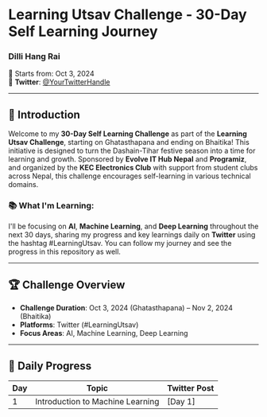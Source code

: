 # Learning Utsav Challenge - 30-Day Self Learning Journey

### Dilli Hang Rai  
📅 Starts from: Oct 3, 2024  
🔗 **Twitter**: [@YourTwitterHandle](https://twitter.com/YourTwitterHandle)

---

## 🚀 Introduction

Welcome to my **30-Day Self Learning Challenge** as part of the **Learning Utsav Challenge**, starting on Ghatasthapana and ending on Bhaitika! This initiative is designed to turn the Dashain-Tihar festive season into a time for learning and growth. Sponsored by **Evolve IT Hub Nepal** and **Programiz**, and organized by the **KEC Electronics Club** with support from student clubs across Nepal, this challenge encourages self-learning in various technical domains.

### 📚 What I'm Learning:
I'll be focusing on **AI**, **Machine Learning**, and **Deep Learning** throughout the next 30 days, sharing my progress and key learnings daily on **Twitter** using the hashtag #LearningUtsav. You can follow my journey and see the progress in this repository as well.

---

## 🏆 Challenge Overview

- **Challenge Duration**: Oct 3, 2024 (Ghatasthapana) – Nov 2, 2024 (Bhaitika)
- **Platforms**: Twitter (#LearningUtsav)  
- **Focus Areas**: AI, Machine Learning, Deep Learning

---

## 📝 Daily Progress

| Day | Topic | Twitter Post 
| --- | ----- | ----------------------------------------------------
| 1   | Introduction to Machine Learning | [Day 1]